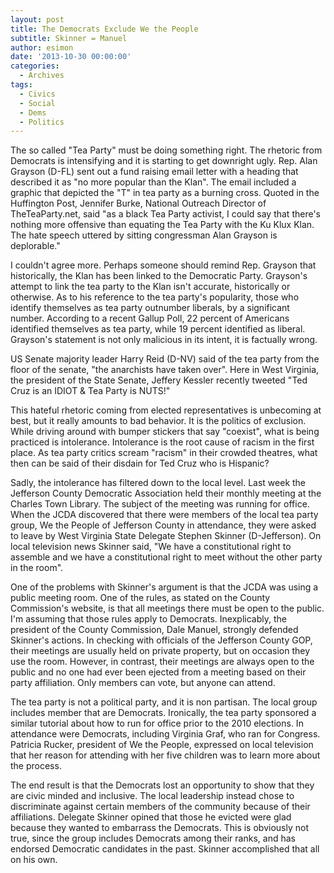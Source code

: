 ```yaml
---
layout: post
title: The Democrats Exclude We the People
subtitle: Skinner = Manuel
author: esimon
date: '2013-10-30 00:00:00'
categories:
  - Archives
tags:
  - Civics
  - Social
  - Dems
  - Politics
---
```

The so called "Tea Party" must be doing something right. The rhetoric from Democrats is intensifying and it is starting to get downright ugly. Rep. Alan Grayson (D-FL) sent out a fund raising email letter with a heading that described it as "no more popular than the Klan". The email included a graphic that depicted the "T" in tea party as a burning cross. Quoted in the Huffington Post, Jennifer Burke, National Outreach Director of TheTeaParty.net, said "as a black Tea Party activist, I could say that there's nothing more offensive than equating the Tea Party with the Ku Klux Klan. The hate speech uttered by sitting congressman Alan Grayson is deplorable." 

I couldn't agree more. Perhaps someone should remind Rep. Grayson that historically, the Klan has been linked to the Democratic Party. Grayson's attempt to link the tea party to the Klan isn't accurate, historically or otherwise. As to his reference to the tea party's popularity, those who identify themselves as tea party outnumber liberals, by a significant number. According to a recent Gallup Poll, 22 percent of Americans identified themselves as tea party, while 19 percent identified as liberal. Grayson's statement is not only malicious in its intent, it is factually wrong. 

 US Senate majority leader Harry Reid (D-NV) said of the tea party from the floor of the senate, "the anarchists have taken over". Here in West Virginia, the president of the State Senate, Jeffery Kessler recently tweeted "Ted Cruz is an IDIOT & Tea Party is NUTS!" 

This hateful rhetoric coming from elected representatives is unbecoming at best, but it really amounts to bad behavior. It is the politics of exclusion. While driving around with bumper stickers that say "coexist", what is being practiced is intolerance. Intolerance is the root cause of racism in the first place. As tea party critics scream "racism" in their crowded theatres, what then can be said of their disdain for Ted Cruz who is Hispanic? 

Sadly, the intolerance has filtered down to the local level. Last week the Jefferson County Democratic Association held their monthly meeting at the Charles Town Library. The subject of the meeting was running for office. When the JCDA discovered that there were members of the local tea party group, We the People of Jefferson County in attendance, they were asked to leave by West Virginia State Delegate Stephen Skinner (D-Jefferson). On local television news Skinner said, "We have a constitutional right to assemble and we have a constitutional right to meet without the other party in the room". 

One of the problems with Skinner's argument is that the JCDA was using a public meeting room. One of the rules, as stated on the County Commission's website, is that all meetings there must be open to the public. I'm assuming that those rules apply to Democrats. Inexplicably, the president of the County Commission, Dale Manuel, strongly defended Skinner's actions. In checking with officials of the Jefferson County GOP, their meetings are usually held on private property, but on occasion they use the room. However, in contrast, their meetings are always open to the public and no one had ever been ejected from a meeting based on their party affiliation. Only members can vote, but anyone can attend. 

The tea party is not a political party, and it is non partisan. The local group includes member that are Democrats. Ironically, the tea party sponsored a similar tutorial about how to run for office prior to the 2010 elections. In attendance were Democrats, including Virginia Graf, who ran for Congress. Patricia Rucker, president of We the People, expressed on local television that her reason for attending with her five children was to learn more about the process. 

The end result is that the Democrats lost an opportunity to show that they are civic minded and inclusive. The local leadership instead chose to discriminate against certain members of the community because of their affiliations. Delegate Skinner opined that those he evicted were glad because they wanted to embarrass the Democrats. This is obviously not true, since the group includes Democrats among their ranks, and has endorsed Democratic candidates in the past. Skinner accomplished that all on his own. 

